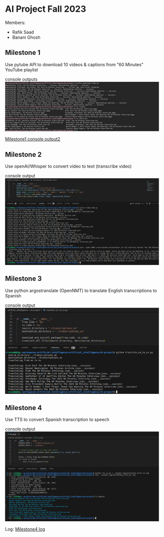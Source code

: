 # AI Project Fall 2023
Members:
  - Rafik Saad
  - Banani Ghosh

## Milestone 1
Use pytube API to download 10 videos & captions from "60 Minutes" YouTube playlist

console outputs
![Milestone1 console output1](output_logs/milestone_1/download_video_console_output.jpg)

[Milestone1 console output2](output_logs/milestone_1/caption_string_output.log)

## Milestone 2
Use openAI/Whisper to convert video to text (transcribe video)

console output
![Milestone2 console output](output_logs/milestone_2/milestone2_output.png)

## Milestone 3
Use python argostranslate (OpenNMT) to translate English transcriptions to Spanish

console output
![Milestone3 console output](output_logs/milestone_3/milestone3_output.png)

## Milestone 4
Use TTS to convert Spanish transcription to speech

console output
![Milestone4 console output](output_logs/milestone_4/console_output.png)

Log:
[Milestone4 log](output_logs/milestone_4/tts_es.log)
